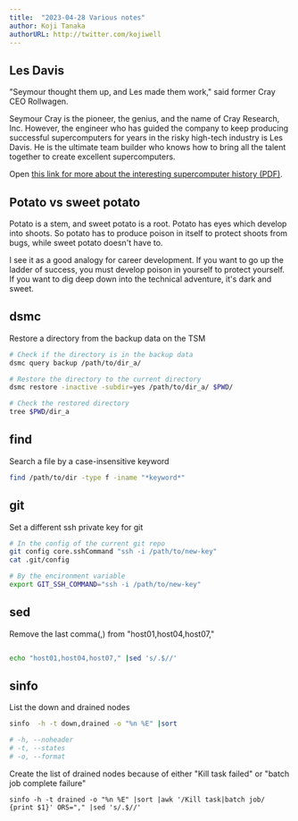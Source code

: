 ```yaml
---
title:  "2023-04-28 Various notes"
author: Koji Tanaka
authorURL: http://twitter.com/kojiwell
---
```


## Les Davis

"Seymour thought them up, and Les made them work," said former Cray CEO Rollwagen. 

Seymour Cray is the pioneer, the genius, and the name of Cray Research, Inc. However, the engineer who has guided the company to keep producing successful supercomputers for years in the risky high-tech industry is Les Davis. He is the ultimate team builder who knows how to bring all the talent together to create excellent supercomputers.

Open [this link for more about the interesting supercomputer history (PDF)](https://cray-history.net/wp-content/uploads/2021/08/TheUltimateTeamPlayerLesDavid.pdf).

## Potato vs sweet potato

Potato is a stem, and sweet potato is a root. Potato has eyes which develop into shoots. So potato has to produce poison in itself to protect shoots from bugs, while sweet potato doesn't have to. 

I see it as a good analogy for career development. If you want to go up the ladder of success, you must develop poison in yourself to protect yourself. If you want to dig deep down into the technical adventure, it's dark and sweet.

## dsmc

Restore a directory from the backup data on the TSM

``` bash
# Check if the directory is in the backup data
dsmc query backup /path/to/dir_a/

# Restore the directory to the current directory
dsmc restore -inactive -subdir=yes /path/to/dir_a/ $PWD/

# Check the restored directory
tree $PWD/dir_a
```

## find

Search a file by a case-insensitive keyword

``` bash
find /path/to/dir -type f -iname "*keyword*"
```

## git

Set a different ssh private key for git

``` bash
# In the config of the current git repo
git config core.sshCommand "ssh -i /path/to/new-key"
cat .git/config

# By the encironment variable
export GIT_SSH_COMMAND="ssh -i /path/to/new-key"
```

## sed

Remove the last comma(,) from "host01,host04,host07,"

``` bash

echo "host01,host04,host07," |sed 's/.$//'

```

## sinfo

List the down and drained nodes

``` bash
sinfo  -h -t down,drained -o "%n %E" |sort

# -h, --noheader
# -t, --states
# -o, --format
```

Create the list of drained nodes because of either "Kill task failed" or "batch job complete failure"

```
sinfo -h -t drained -o "%n %E" |sort |awk '/Kill task|batch job/ {print $1}' ORS="," |sed 's/.$//'
```